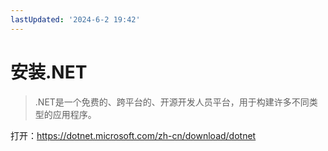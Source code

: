 ```yaml
---
lastUpdated: '2024-6-2 19:42'
---
```


# 安装.NET

> .NET是一个免费的、跨平台的、开源开发人员平台，用于构建许多不同类型的应用程序。

打开：<https://dotnet.microsoft.com/zh-cn/download/dotnet>